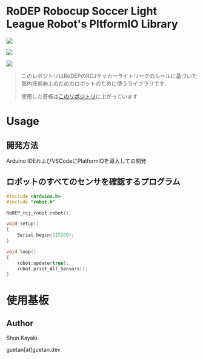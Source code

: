 # RoDEP Robocup Soccer Light League Robot's PltformIO Library
![](https://img.shields.io/badge/VSCode-PlatformIO-blue.svg?logo=visualstudiocode)

![](https://img.shields.io/badge/ArduinoIDE-Arduino_Uno-green.svg?logo=arduino)

![](https://img.shields.io/badge/ArduinoIDE-Arduino_Duemilanove-green.svg?logo=arduino)



> このレポジトリはRoDEPのRCJサッカーライトリーグのルールに基づいた部内技術向上のためのロボットのために使うライブラリです．
> 
>使用した基板は[このリポジトリ](https://github.com/rodep-soft/RoDEP-Soccer-Robot-Circuit/releases/tag/release-v1)に上がっています

# Usage

## 開発方法
Arduino IDEおよびVSCodeにPlatformIOを導入しての開発


## ロボットのすべてのセンサを確認するプログラム
```cpp
#include <Arduino.h>
#include "robot.h"

RoDEP_rcj_robot robot();

void setup()
{
    Serial.begin(115200);
}

void loop()
{
    robot.update(true);
    robot.print_All_Sensors();
}
```

# 使用基板


## Author
Shun Kayaki

guetan[at]guetan.dev